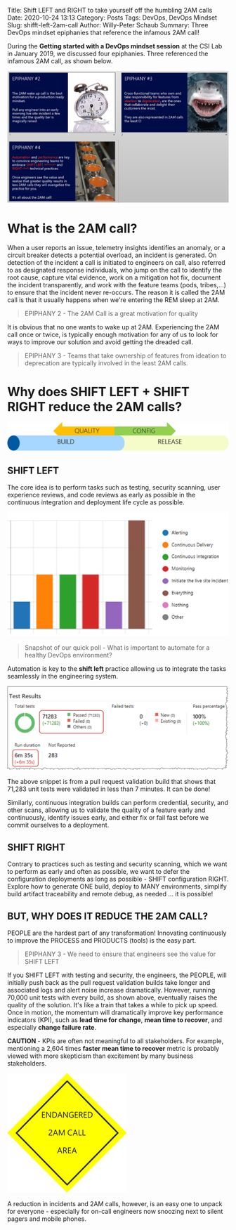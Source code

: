 Title: Shift LEFT and RIGHT to take yourself off the humbling 2AM calls
Date: 2020-10-24 13:13
Category: Posts
Tags: DevOps, DevOps Mindset
Slug: shifft-left-2am-call
Author: Willy-Peter Schaub
Summary: Three DevOps mindset epiphanies that reference the infamous 2AM call!

During the **Getting started with a DevOps mindset session** at the CSI Lab in January 2019, we discussed four epiphanies. Three referenced the infamous 2AM call, as shown below.

![Epihanies](/images/two-am-call-1.png)

# What is the 2AM call?

When a user reports an issue, telemetry insights identifies an anomaly, or a circuit breaker detects a potential overload, an incident is generated. On detection of the incident a call is initiated to engineers on call, also referred to as designated response individuals, who jump on the call to identify the root cause, capture vital evidence, work on a mitigation hot fix, document the incident transparently, and work with the feature teams (pods, tribes,...) to ensure that the incident never re-occurs. The reason it is called the 2AM call is that it usually happens when we're entering the REM sleep at 2AM.

> EPIPHANY 2 - The 2AM Call is a great motivation for quality

It is obvious that no one wants to wake up at 2AM. Experiencing the 2AM call once or twice, is typically enough motivation for any of us to look for ways to improve our solution and avoid getting the dreaded call.

> EPIPHANY 3 - Teams that take ownership of features from ideation to deprecation are typically involved in the least 2AM calls.

# Why does SHIFT LEFT + SHIFT RIGHT reduce the 2AM calls?

![Epihanies](/images/two-am-call-2.png)

## SHIFT LEFT

The core idea is to perform tasks such as testing, security scanning, user experience reviews, and code reviews as early as possible in the continuous integration and deployment life cycle as possible. 

![Quick Poll](/images/two-am-call-3.png)

> Snapshot of our quick poll - What is important to automate for a healthy DevOps environment?

Automation is key to the **shift left** practice allowing us to integrate the tasks seamlessly in the engineering system.

![Quick Poll](/images/two-am-call-4.png)

The above snippet is from a pull request validation build that shows that 71,283 unit tests were validated in less than 7 minutes. It can be done!

Similarly, continuous integration builds can perform credential, security, and other scans, allowing us to validate the quality of a feature early and continuously, identify issues early, and either fix or fail fast before we commit ourselves to a deployment.

## SHIFT RIGHT

Contrary to practices such as testing and security scanning, which we want to perform as early and often as possible, we want to defer the configuration deployments as long as possible - SHIFT configuration RIGHT. Explore how to generate ONE build, deploy to MANY environments, simplify build artifact traceability and remote debug, as needed ... it is possible!

## BUT, WHY DOES IT REDUCE THE 2AM CALL?

PEOPLE are the hardest part of any transformation! Innovating continuously to improve the PROCESS and PRODUCTS (tools) is the easy part. 

> EPIPHANY 3 - We need to ensure that engineers see the value for SHIFT LEFT

If you SHIFT LEFT with testing and security, the engineers, the PEOPLE, will initially push back as the pull request validation builds take longer and associated logs and alert noise increase dramatically.  However, running 70,000 unit tests with every build, as shown above, eventually raises the quality of the solution. It's like a train that takes a while to pick up speed. Once in motion, the momentum will dramatically improve key performance indicators (KPI), such as **lead time for change**, **mean time to recover**, and especially **change failure rate**.

**CAUTION** - KPIs are often not meaningful to all stakeholders. For example, mentioning a 2,604 times **faster mean time to recover** metric is probably viewed with more skepticism than excitement by many business stakeholders.

![Endangered](/images/two-am-call-5.png) 

A reduction in incidents and 2AM calls, however, is an easy one to unpack for everyone - especially for on-call engineers now snoozing next to silent pagers and mobile phones.

